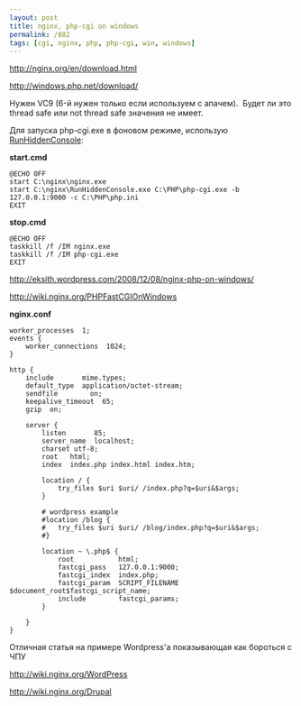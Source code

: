 ```yaml
---
layout: post
title: nginx, php-cgi on windows
permalink: /882
tags: [cgi, nginx, php, php-cgi, win, windows]
---
```


http://nginx.org/en/download.html

http://windows.php.net/download/

Нужен VC9 (6-й нужен только если используем с апачем).  Будет ли это thread safe или not thread safe значения не имеет.

Для запуска php-cgi.exe в фоновом режиме, использую [RunHiddenConsole](/images/wp/RunHiddenConsole.zip):

**start.cmd**

    @ECHO OFF
    start C:\nginx\nginx.exe
    start C:\nginx\RunHiddenConsole.exe C:\PHP\php-cgi.exe -b 127.0.0.1:9000 -c C:\PHP\php.ini
    EXIT

**stop.cmd**

    @ECHO OFF
    taskkill /f /IM nginx.exe
    taskkill /f /IM php-cgi.exe
    EXIT

http://eksith.wordpress.com/2008/12/08/nginx-php-on-windows/

http://wiki.nginx.org/PHPFastCGIOnWindows

**nginx.conf**

    worker_processes  1;
    events {
        worker_connections  1024;
    }

    http {
        include       mime.types;
        default_type  application/octet-stream;
        sendfile        on;
        keepalive_timeout  65;
        gzip  on;

        server {
            listen       85;
            server_name  localhost;
            charset utf-8;
            root   html;
            index  index.php index.html index.htm;

            location / {
                try_files $uri $uri/ /index.php?q=$uri&$args;
            }

            # wordpress example
            #location /blog {
            #   try_files $uri $uri/ /blog/index.php?q=$uri&$args;
            #}

            location ~ \.php$ {
                root           html;
                fastcgi_pass   127.0.0.1:9000;
                fastcgi_index  index.php;
                fastcgi_param  SCRIPT_FILENAME $document_root$fastcgi_script_name;
                include        fastcgi_params;
            }

        }
    }

Отличная статья на примере Wordpress'а показывающая как бороться с ЧПУ

http://wiki.nginx.org/WordPress

http://wiki.nginx.org/Drupal
